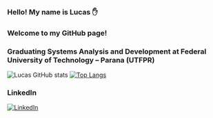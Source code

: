 ### Hello! My name is Lucas ✋
### Welcome to my GitHub page!
### Graduating Systems Analysis and Development at Federal University of Technology – Parana (UTFPR)


![Lucas GitHub stats](https://github-readme-stats.vercel.app/api?username=lucasbassetto&show_icons=true&theme=dracula)
[![Top Langs](https://github-readme-stats.vercel.app/api/top-langs/?username=lucasbassetto&layout=compact)](https://github.com/lucasbassetto/github-readme-stats)

### LinkedIn
[![LinkedIn](https://img.shields.io/badge/LinkedIn-0077B5?style=for-the-badge&logo=linkedin&logoColor=white)](https://https://www.linkedin.com/in/lucas-feliciano-bassetto-66704b191/)
